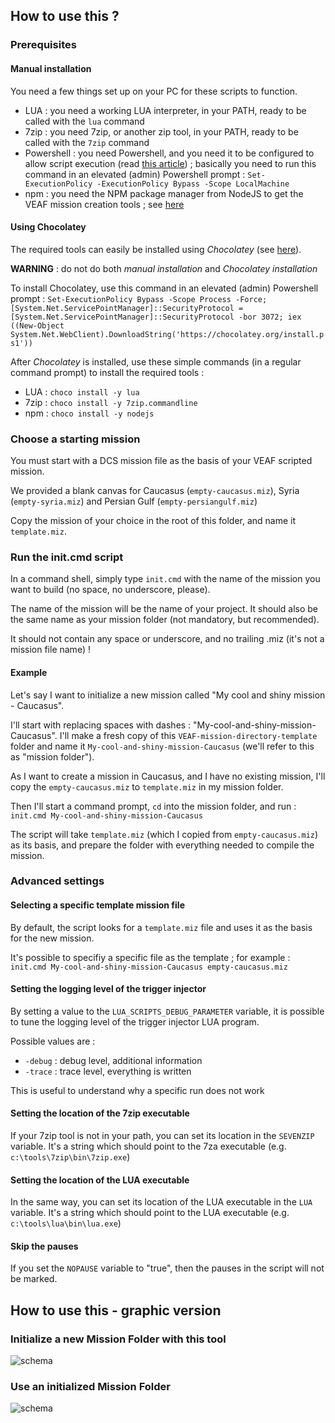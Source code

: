 
## How to use this ?

### Prerequisites


#### Manual installation

You need a few things set up on your PC for these scripts to function.

- LUA : you need a working LUA interpreter, in your PATH, ready to be called with the `lua` command
- 7zip : you need 7zip, or another zip tool, in your PATH, ready to be called with the `7zip` command
- Powershell : you need Powershell, and you need it to be configured to allow script execution (read [this article](https://docs.microsoft.com/en-us/powershell/module/microsoft.powershell.security/set-executionpolicy?view=powershell-7.1)) ; basically you need to run this command in an elevated (admin) Powershell prompt : `Set-ExecutionPolicy -ExecutionPolicy Bypass -Scope LocalMachine`
- npm : you need the NPM package manager from NodeJS to get the VEAF mission creation tools ; see [here](https://www.npmjs.com/get-npm)

#### Using Chocolatey

The required tools can easily be installed using *Chocolatey* (see [here](https://chocolatey.org/)).

**WARNING** : do not do both *manual installation* and *Chocolatey installation*

To install Chocolatey, use this command  in an elevated (admin) Powershell prompt : `Set-ExecutionPolicy Bypass -Scope Process -Force; [System.Net.ServicePointManager]::SecurityProtocol = [System.Net.ServicePointManager]::SecurityProtocol -bor 3072; iex ((New-Object System.Net.WebClient).DownloadString('https://chocolatey.org/install.ps1'))`

After *Chocolatey* is installed, use these simple commands (in a regular command prompt) to install the required tools :

- LUA : `choco install -y lua`
- 7zip : `choco install -y 7zip.commandline`
- npm : `choco install -y nodejs`

### Choose a starting mission

You must start with a DCS mission file as the basis of your VEAF scripted mission.

We provided a blank canvas for Caucasus (`empty-caucasus.miz`), Syria (`empty-syria.miz`) and Persian Gulf (`empty-persiangulf.miz`)

Copy the mission of your choice in the root of this folder, and name it `template.miz`.

### Run the init.cmd script

In a command shell, simply type `init.cmd` with the name of the mission you want to build (no space, no underscore, please).

The name of the mission will be the name of your project. It should also be the same name as your mission folder (not mandatory, but recommended).

It should not contain any space or underscore, and no trailing .miz (it's not a mission file name) !

#### Example

Let's say I want to initialize a new mission called "My cool and shiny mission - Caucasus".

I'll start with replacing spaces with dashes : "My-cool-and-shiny-mission-Caucasus". I'll make a fresh copy of this `VEAF-mission-directory-template` folder and name it `My-cool-and-shiny-mission-Caucasus` (we'll refer to this as "mission folder").

As I want to create a mission in Caucasus, and I have no existing mission, I'll copy the `empty-caucasus.miz` to `template.miz` in my mission folder.

Then I'll start a command prompt, `cd` into the mission folder, and run : `init.cmd My-cool-and-shiny-mission-Caucasus`


The script will take `template.miz` (which I copied from `empty-caucasus.miz`) as its basis, and prepare the folder with everything needed to compile the mission.

### Advanced settings

#### Selecting a specific template mission file

By default, the script looks for a `template.miz` file and uses it as the basis for the new mission.

It's possible to specifiy a specific file as the template ; for example : `init.cmd My-cool-and-shiny-mission-Caucasus empty-caucasus.miz`

#### Setting the logging level of the trigger injector

By setting a value to the `LUA_SCRIPTS_DEBUG_PARAMETER` variable, it is possible to tune the logging level of the trigger injector LUA program.

Possible values are :

- `-debug` : debug level, additional information
- `-trace` : trace level, everything is written

This is useful to understand why a specific run does not work

#### Setting the location of the 7zip executable

If your 7zip tool is not in your path, you can set its location in the `SEVENZIP` variable. It's a string which should point to the 7za executable (e.g. `c:\tools\7zip\bin\7zip.exe`)

#### Setting the location of the LUA executable

In the same way, you can set its location of the LUA executable in the `LUA` variable. It's a string which should point to the LUA executable (e.g. `c:\tools\lua\bin\lua.exe`)

#### Skip the pauses

If you set the `NOPAUSE` variable to "true", then the pauses in the script will not be marked.

## How to use this - graphic version

### Initialize a new Mission Folder with this tool

![schema](https://user-images.githubusercontent.com/172286/109006666-9a96ee80-76ab-11eb-871c-a77a1ffa4fd9.jpg)

### Use an initialized Mission Folder

![schema](https://user-images.githubusercontent.com/172286/109007616-9ddeaa00-76ac-11eb-89ba-370e16810240.jpg)

